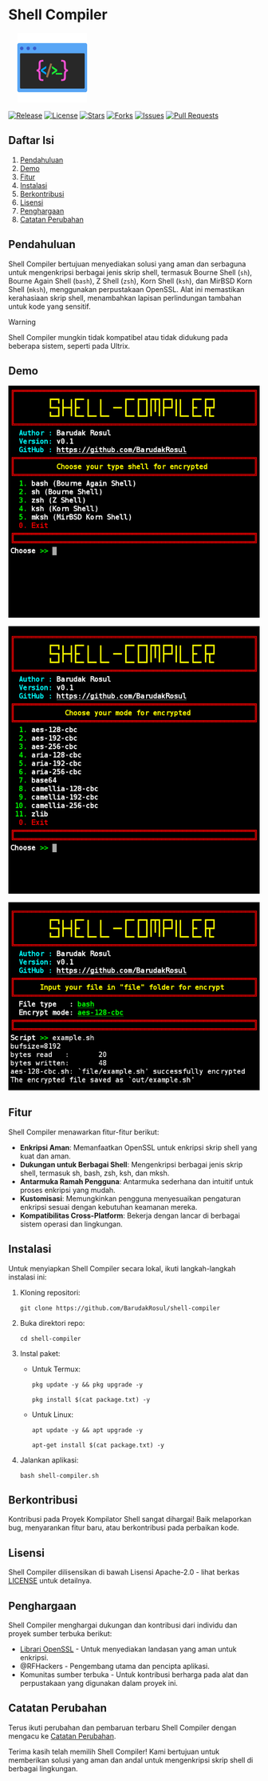 # Shell Compiler

&emsp; <img src="https://raw.githubusercontent.com/BarudakRosul/shell-compiler/master/images/logo.svg" alt="Shell Compiler Logo" width="140"/>

[![Release](https://img.shields.io/github/v/tag/BarudakRosul/shell-compiler?label=release)](https://github.com/BarudakRosul/shell-compiler/releases)
[![License](https://img.shields.io/github/license/BarudakRosul/shell-compiler)](/LICENSE)
[![Stars](https://img.shields.io/github/stars/BarudakRosul/shell-compiler)](https://github.com/BarudakRosul/shell-compiler/stargazers)
[![Forks](https://img.shields.io/github/forks/BarudakRosul/shell-compiler)](https://github.com/BarudakRosul/shell-compiler/network/members)
[![Issues](https://img.shields.io/github/issues/BarudakRosul/shell-compiler)](https://github.com/BarudakRosul/shell-compiler/issues)
[![Pull Requests](https://img.shields.io/github/issues-pr/BarudakRosul/shell-compiler)](https://github.com/BarudakRosul/shell-compiler/pulls)

## Daftar Isi

1. [Pendahuluan](#pendahuluan)
2. [Demo](#demo)
3. [Fitur](#fitur)
4. [Instalasi](#instalasi)
5. [Berkontribusi](#berkontribusi)
6. [Lisensi](#lisensi)
7. [Penghargaan](#penghargaan)
8. [Catatan Perubahan](#catatan-perubahan)

## Pendahuluan

Shell Compiler bertujuan menyediakan solusi yang aman dan serbaguna untuk mengenkripsi berbagai jenis skrip shell, termasuk Bourne Shell (`sh`), Bourne Again Shell (`bash`), Z Shell (`zsh`), Korn Shell (`ksh`), dan MirBSD Korn Shell (`mksh`), menggunakan perpustakaan OpenSSL. Alat ini memastikan kerahasiaan skrip shell, menambahkan lapisan perlindungan tambahan untuk kode yang sensitif.

> [!WARNING]
> Shell Compiler mungkin tidak kompatibel atau tidak didukung pada beberapa sistem, seperti pada Ultrix.

## Demo

![Screenshot 1](https://raw.githubusercontent.com/BarudakRosul/shell-compiler/master/images/screenshot_1.png)

![Screenshot 2](https://raw.githubusercontent.com/BarudakRosul/shell-compiler/master/images/screenshot_2.png)

![Screenshot 3](https://raw.githubusercontent.com/BarudakRosul/shell-compiler/master/images/screenshot_3.png)

## Fitur

Shell Compiler menawarkan fitur-fitur berikut:

- **Enkripsi Aman**: Memanfaatkan OpenSSL untuk enkripsi skrip shell yang kuat dan aman.
- **Dukungan untuk Berbagai Shell**: Mengenkripsi berbagai jenis skrip shell, termasuk sh, bash, zsh, ksh, dan mksh.
- **Antarmuka Ramah Pengguna**: Antarmuka sederhana dan intuitif untuk proses enkripsi yang mudah.
- **Kustomisasi**: Memungkinkan pengguna menyesuaikan pengaturan enkripsi sesuai dengan kebutuhan keamanan mereka.
- **Kompatibilitas Cross-Platform**: Bekerja dengan lancar di berbagai sistem operasi dan lingkungan.

## Instalasi

Untuk menyiapkan Shell Compiler secara lokal, ikuti langkah-langkah instalasi ini:

1. Kloning repositori:

   ```shell
   git clone https://github.com/BarudakRosul/shell-compiler
   ```

2. Buka direktori repo:

   ```shell
   cd shell-compiler
   ```

3. Instal paket:
   - Untuk Termux:
     ```shell
     pkg update -y && pkg upgrade -y
     ```
     ```shell
     pkg install $(cat package.txt) -y
     ```
   - Untuk Linux:
     ```shell
     apt update -y && apt upgrade -y
     ```
     ```shell
     apt-get install $(cat package.txt) -y
     ```

4. Jalankan aplikasi:

   ```shell
   bash shell-compiler.sh
   ```

## Berkontribusi

Kontribusi pada Proyek Kompilator Shell sangat dihargai! Baik melaporkan bug, menyarankan fitur baru, atau berkontribusi pada perbaikan kode.

## Lisensi

Shell Compiler dilisensikan di bawah Lisensi Apache-2.0 - lihat berkas [LICENSE](/LICENSE) untuk detailnya.

## Penghargaan

Shell Compiler menghargai dukungan dan kontribusi dari individu dan proyek sumber terbuka berikut:

- [Librari OpenSSL](https://www.openssl.org) - Untuk menyediakan landasan yang aman untuk enkripsi.
- @RFHackers - Pengembang utama dan pencipta aplikasi.
- Komunitas sumber terbuka - Untuk kontribusi berharga pada alat dan perpustakaan yang digunakan dalam proyek ini.

## Catatan Perubahan

Terus ikuti perubahan dan pembaruan terbaru Shell Compiler dengan mengacu ke [Catatan Perubahan](https://github.com/BarudakRosul/shell-compiler/releases).

Terima kasih telah memilih Shell Compiler! Kami bertujuan untuk memberikan solusi yang aman dan andal untuk mengenkripsi skrip shell di berbagai lingkungan.